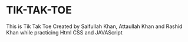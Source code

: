 # TIK-TAK-TOE
This is Tik Tak Toe Created by Saifullah Khan, Attaullah Khan and Rashid Khan while practicing Html CSS and JAVAScript
